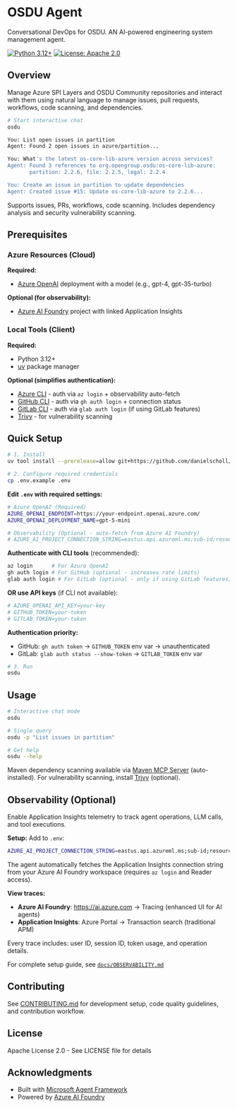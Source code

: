 # OSDU Agent

Conversational DevOps for OSDU. AN AI-powered engineering system management agent.

[![Python 3.12+](https://img.shields.io/badge/python-3.12+-blue.svg)](https://www.python.org/downloads/)
[![License: Apache 2.0](https://img.shields.io/badge/License-Apache%202.0-blue.svg)](https://opensource.org/licenses/Apache-2.0)

## Overview

Manage Azure SPI Layers and OSDU Community repositories and interact with them using natural language to manage issues, pull requests, workflows, code scanning, and dependencies.

```bash
# Start interactive chat
osdu

You: List open issues in partition
Agent: Found 2 open issues in azure/partition...

You: What's the latest os-core-lib-azure version across services?
Agent: Found 3 references to org.opengroup.osdu:os-core-lib-azure:
       partition: 2.2.6, file: 2.2.5, legal: 2.2.4

You: Create an issue in partition to update dependencies
Agent: Created issue #15: Update os-core-lib-azure to 2.2.6...
```

Supports issues, PRs, workflows, code scanning. Includes dependency analysis and security vulnerability scanning.

## Prerequisites

### Azure Resources (Cloud)

**Required:**
- [Azure OpenAI](https://learn.microsoft.com/azure/ai-services/openai/how-to/create-resource) deployment with a model (e.g., gpt-4, gpt-35-turbo)

**Optional (for observability):**
- [Azure AI Foundry](https://ai.azure.com) project with linked Application Insights

### Local Tools (Client)

**Required:**
- Python 3.12+
- [uv](https://docs.astral.sh/uv/getting-started/installation/) package manager

**Optional (simplifies authentication):**
- [Azure CLI](https://learn.microsoft.com/cli/azure/install-azure-cli) - auth via `az login` + observability auto-fetch
- [GitHub CLI](https://github.com/cli/cli#installation) - auth via `gh auth login` + connection status
- [GitLab CLI](https://gitlab.com/gitlab-org/cli) - auth via `glab auth login` (if using GitLab features)
- [Trivy](https://trivy.dev) - for vulnerability scanning

## Quick Setup

```bash
# 1. Install
uv tool install --prerelease=allow git+https://github.com/danielscholl/osdu-agent.git

# 2. Configure required credentials
cp .env.example .env
```

**Edit `.env` with required settings:**

```bash
# Azure OpenAI (Required)
AZURE_OPENAI_ENDPOINT=https://your-endpoint.openai.azure.com/
AZURE_OPENAI_DEPLOYMENT_NAME=gpt-5-mini

# Observability (Optional - auto-fetch from Azure AI Foundry)
# AZURE_AI_PROJECT_CONNECTION_STRING=eastus.api.azureml.ms;sub-id;resource-group;workspace-name
```

**Authenticate with CLI tools** (recommended):
```bash
az login      # For Azure OpenAI
gh auth login # For GitHub (optional - increases rate limits)
glab auth login # For GitLab (optional - only if using GitLab features)
```

**OR use API keys** (if CLI not available):
```bash
# AZURE_OPENAI_API_KEY=your-key
# GITHUB_TOKEN=your-token
# GITLAB_TOKEN=your-token
```

**Authentication priority:**
- GitHub: `gh auth token` → `GITHUB_TOKEN` env var → unauthenticated
- GitLab: `glab auth status --show-token` → `GITLAB_TOKEN` env var

```bash
# 3. Run
osdu
```

## Usage

```bash
# Interactive chat mode
osdu

# Single query
osdu -p "List issues in partition"

# Get help
osdu --help
```

Maven dependency scanning available via [Maven MCP Server](https://github.com/danielscholl/mvn-mcp-server) (auto-installed). For vulnerability scanning, install [Trivy](https://trivy.dev) (optional).

## Observability (Optional)

Enable Application Insights telemetry to track agent operations, LLM calls, and tool executions.

**Setup:** Add to `.env`:
```bash
AZURE_AI_PROJECT_CONNECTION_STRING=eastus.api.azureml.ms;sub-id;resource-group;workspace-name
```

The agent automatically fetches the Application Insights connection string from your Azure AI Foundry workspace (requires `az login` and Reader access).

**View traces:**
- **Azure AI Foundry**: https://ai.azure.com → Tracing (enhanced UI for AI agents)
- **Application Insights**: Azure Portal → Transaction search (traditional APM)

Every trace includes: user ID, session ID, token usage, and operation details.

For complete setup guide, see [`docs/OBSERVABILITY.md`](docs/OBSERVABILITY.md)

## Contributing

See [CONTRIBUTING.md](CONTRIBUTING.md) for development setup, code quality guidelines, and contribution workflow.

## License

Apache License 2.0 - See LICENSE file for details

## Acknowledgments

- Built with [Microsoft Agent Framework](https://github.com/microsoft/agent-framework)
- Powered by [Azure AI Foundry](https://azure.microsoft.com/en-us/products/ai-services/ai-studio)
